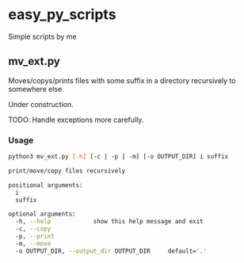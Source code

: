 # easy_py_scripts
Simple scripts by me

## mv_ext.py
Moves/copys/prints files with some suffix in a directory recursively to somewhere else.

Under construction. 

TODO:
Handle exceptions more carefully.


### Usage

```bash
python3 mv_ext.py [-h] [-c | -p | -m] [-o OUTPUT_DIR] i suffix

print/move/copy files recursively

positional arguments:
  i
  suffix

optional arguments:
  -h, --help            show this help message and exit
  -c, --copy
  -p, --print
  -m, --move
  -o OUTPUT_DIR, --output_dir OUTPUT_DIR     default='.'

```
